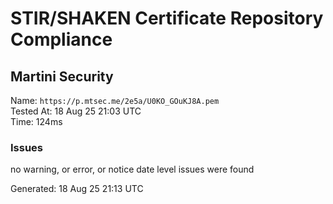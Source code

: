 # STIR/SHAKEN Certificate Repository Compliance

## Martini Security

Name: `https://p.mtsec.me/2e5a/U0KO_GOuKJ8A.pem`\
Tested At: 18 Aug 25 21:03 UTC\
Time: 124ms

### Issues

no warning, or error, or notice date level issues were found

Generated: 18 Aug 25 21:13 UTC